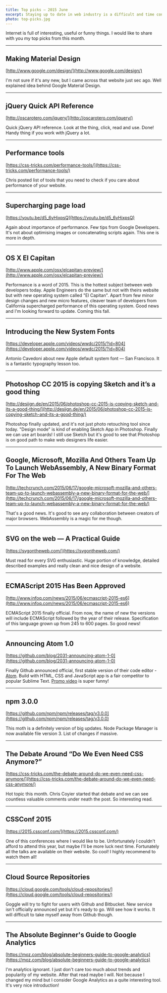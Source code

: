 ```yaml
---
title: Top picks — 2015 June
excerpt: Staying up to date in web industry is a difficult and time consuming task. I would like to share with you my top finds from the past month.
photo: top-picks.jpg
---
```


Internet is full of interesting, useful or funny things. I would like to share with you my top picks from this month.

- - -

## Making Material Design

[http://www.google.com/design/](http://www.google.com/design/)

I'm not sure if it's any new, but I came across that website just sec ago. Well explained idea behind Google Material Design.

- - -

## jQuery Quick API Reference

[http://oscarotero.com/jquery/](http://oscarotero.com/jquery/)

Quick jQuery API reference. Look at the thing, click, read and use. Done! Handy thing if you work with jQuery a lot.

- - -

## Performance tools

[https://css-tricks.com/performance-tools/](https://css-tricks.com/performance-tools/)

Chris posted list of tools that you need to check if you care about performance of your website.

- - -

## Supercharging page load

[https://youtu.be/d5_6yHixpsQ](https://youtu.be/d5_6yHixpsQ)

Again about importance of performance. Few tips from Google Developers. It's not about optimising images or concatenating scripts again. This one is more in depth.

- - -

## OS X El Capitan

[http://www.apple.com/osx/elcapitan-preview/](http://www.apple.com/osx/elcapitan-preview/)

Performance is a word of 2015. This is the hottest subject between web developers today. Apple Engineers do the same but not with theirs website but with new operating system called "El Capitan". Apart from few minor design changes and new micro features, cleaver team of developers from California supercharged performance of this operating system. Good news and I'm looking forward to update. Coming this fall.

- - -

## Introducing the New System Fonts

[https://developer.apple.com/videos/wwdc/2015/?id=804](https://developer.apple.com/videos/wwdc/2015/?id=804)

Antonio Cavedoni about new Apple default system font — San Francisco. It is a fantastic typography lesson too.

- - -

##  Photoshop CC 2015 is copying Sketch and it’s a good thing

[http://desiign.de/en/2015/06/photoshop-cc-2015-is-copying-sketch-and-its-a-good-thing/](http://desiign.de/en/2015/06/photoshop-cc-2015-is-copying-sketch-and-its-a-good-thing/)

Photoshop finally updated, and it's not just photo retouching tool since today. "Design mode" is kind of enabling Sketch App in Photoshop. Finally we can use art boards! I still use Sketch but it's good to see that Photoshop is on good path to make web designers life easier.

- - -

## Google, Microsoft, Mozilla And Others Team Up To Launch WebAssembly, A New Binary Format For The Web

[http://techcrunch.com/2015/06/17/google-microsoft-mozilla-and-others-team-up-to-launch-webassembly-a-new-binary-format-for-the-web/](http://techcrunch.com/2015/06/17/google-microsoft-mozilla-and-others-team-up-to-launch-webassembly-a-new-binary-format-for-the-web/)

That's a good news. It's good to see any collaboration between creators of major browsers. WebAssembly is a magic for me though.

- - -

## SVG on the web — A Practical Guide

[https://svgontheweb.com/](https://svgontheweb.com/)

Must read for every SVG enthusiastic. Huge portion of knowledge, detailed described examples and really clean and nice design of a website.

- - -

## ECMAScript 2015 Has Been Approved

[http://www.infoq.com/news/2015/06/ecmascript-2015-es6](http://www.infoq.com/news/2015/06/ecmascript-2015-es6)

ECMAScript 2015 finally official. From now, the name of new the versions will include ECMAScript followed by the year of their release. Specification of this language grown up from 245 to 600 pages. So good news!

- - -

## Announcing Atom 1.0

[https://github.com/blog/2031-announcing-atom-1-0](https://github.com/blog/2031-announcing-atom-1-0)

Finally Github announced official, first stable version of their code editor - [Atom](https://atom.io/). Build with HTML, CSS and JavaScript app is a fair competitor to popular Sublime Text. [Promo video](https://youtu.be/Y7aEiVwBAdk) is super funny!

- - -

## npm 3.0.0

[https://github.com/npm/npm/releases/tag/v3.0.0](https://github.com/npm/npm/releases/tag/v3.0.0)

This moth is a definitely version of big updates. Node Package Manager is now available file version 3. List of changes if massive.

- - -

## The Debate Around “Do We Even Need CSS Anymore?”

[https://css-tricks.com/the-debate-around-do-we-even-need-css-anymore/](https://css-tricks.com/the-debate-around-do-we-even-need-css-anymore/)

Hot topic this month. Chris Coyier started that debate and we can see countless valuable comments under neath the post. So interesting read.

- - -

## CSSConf 2015

[https://2015.cssconf.com/](https://2015.cssconf.com/)

One of this conferences where I would like to be. Unfortunately I couldn't afford to attend this year, but maybe I'll be more luck next time. Fortunately all the talks are available on their website. So cool! I highly recommend to watch them all!

- - -

## Cloud Source Repositories

[https://cloud.google.com/tools/cloud-repositories/](https://cloud.google.com/tools/cloud-repositories/)

Goggle will try to fight for users with Github and Bitbucket. New service isn't officially announced yet but it's ready to go. Will see how it works. It will difficult to take myself away from Github though.

- - -

## The Absolute Beginner's Guide to Google Analytics

[https://moz.com/blog/absolute-beginners-guide-to-google-analytics](https://moz.com/blog/absolute-beginners-guide-to-google-analytics)

I'm analytics ignorant. I just don't care too much about trends and popularity of my website. After that read maybe I will. Not because I changed my mind but I consider Google Analytics as a quite interesting tool. It's very nice introduction!

